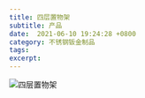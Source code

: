 ```yaml
---
title: 四层置物架
subtitle: 产品
date:  2021-06-10 19:24:28 +0800
category: 不锈钢钣金制品
tags:
excerpt:
---
```

![四层置物架](https://cdn.jsdelivr.net/gh/spjsjg/images-2021@master/images/274626_origin_wx_camera_1596965994735.jpg)